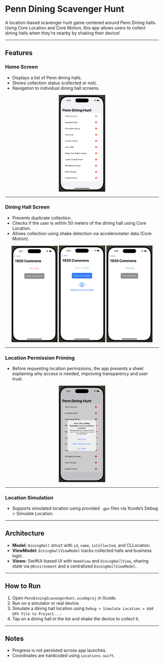 # Penn Dining Scavenger Hunt  

A location-based scavenger hunt game centered around Penn Dining halls. Using Core Location and Core Motion, this app allows users to collect dining halls when they're nearby by shaking their device!

---

## Features

### Home Screen

- Displays a list of Penn dining halls.  
- Shows collection status (collected or not).  
- Navigation to individual dining hall screens.

<p align="center">
  <img src="ReadMe/CollectedHomeScreen.png" alt="Home Screen with Collected Hall" width="30%" />
</p>

---

### Dining Hall Screen

- Prevents duplicate collection.  
- Checks if the user is within 50 meters of the dining hall using Core Location.  
- Allows collection using shake detection via accelerometer data (Core Motion).  

<p align="center">
  <img src="ReadMe/UncollectedHall.png" alt="Uncollected Dining Hall" width="30%" />
  <img src="ReadMe/NearbyHall.png" alt="Nearby Dining Hall (Collectible)" width="30%" />
  <img src="ReadMe/CollectedHall.png" alt="Collected Dining Hall" width="30%" />
</p>

---

### Location Permission Priming

- Before requesting location permissions, the app presents a sheet explaining why access is needed, improving transparency and user trust.

<p align="center">
  <img src="ReadMe/RequestLocationPermissions.png" alt="Location Permission Prompt" width="30%" />
</p>

---

### Location Simulation

- Supports simulated location using provided `.gpx` files via Xcode’s Debug > Simulate Location.

---

## Architecture

- **Model:** `DiningHall` struct with `id`, `name`, `isCollected`, and CLLocation.
- **ViewModel:** `DiningHallViewModel` tracks collected halls and business logic.
- **Views:** SwiftUI-based UI with `HomeView` and `DiningHallView`, sharing state via `@Environment` and a centralized `DiningHallViewModel`.

---

## How to Run

1. Open `PennDiningScavengerHunt.xcodeproj` in Xcode.
2. Run on a simulator or real device.
3. Simulate a dining hall location using `Debug > Simulate Location > Add GPX File to Project...`.
4. Tap on a dining hall in the list and shake the device to collect it.

---

## Notes

- Progress is not persisted across app launches.
- Coordinates are hardcoded using `Locations.swift`.
